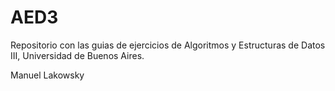 # AED3

Repositorio con las guias de ejercicios de Algoritmos y Estructuras de Datos III, Universidad de Buenos Aires.

Manuel Lakowsky
